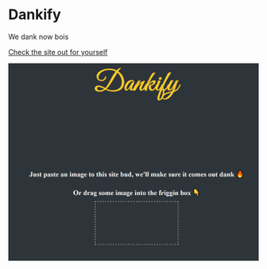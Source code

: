 # Dankify
We dank now bois

[Check the site out for yourself](https://dankify.net)


![screenshot](images/dankifySCreen.png)
